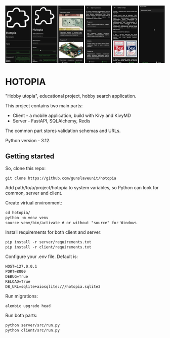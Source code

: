 ![Client interface](client/collage.png)

# HOTOPIA
"Hobby utopia", educational project, hobby search application.

This project contains two main parts:
- Client - a mobile application, build with Kivy and KivyMD
- Server - FastAPI, SQLAlchemy, Redis

The common part stores validation schemas and URLs.

Python version - 3.12.

## Getting started
So, clone this repo:
```
git clone https://github.com/gunslaveunit/hotopia
```
Add path/to/a/project/hotopia to system variables, so Python can look for common, server and client.

Create virtual environment:
```
cd hotopia/
python -m venv venv
source venv/bin/activate # or without "source" for Windows
```

Install requirements for both client and server:
```
pip install -r server/requirements.txt
pip install -r client/requirements.txt
```

Configure your .env file. Default is:
```
HOST=127.0.0.1
PORT=8000
DEBUG=True
RELOAD=True
DB_URL=sqlite+aiosqlite:///hotopia.sqlite3
```

Run migrations:
```
alembic upgrade head
```

Run both parts:
```
python server/src/run.py
python client/src/run.py
```
